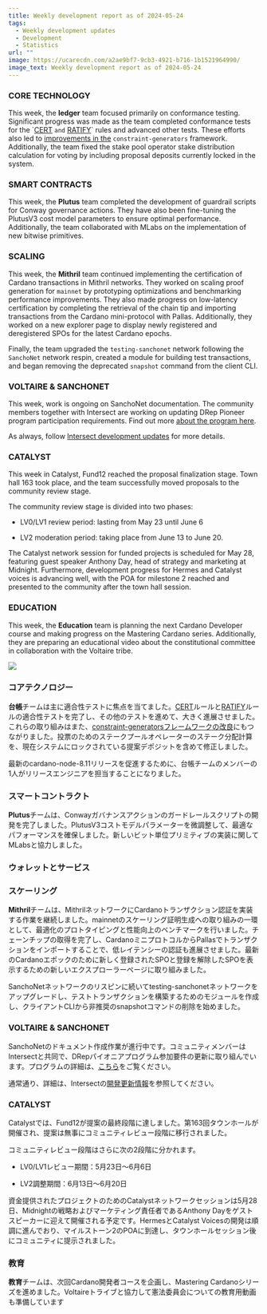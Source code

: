 ```yaml
---
title: Weekly development report as of 2024-05-24
tags:
  - Weekly development updates
  - Development
  - Statistics
url: ""
image: https://ucarecdn.com/a2ae9bf7-9cb3-4921-b716-1b1521964990/
image_text: Weekly development report as of 2024-05-24
---
```


### CORE TECHNOLOGY

This week, the **ledger** team focused primarily on conformance testing. Significant progress was made as the team completed conformance tests for the \`[CERT](https://github.com/IntersectMBO/cardano-ledger/pull/4320) `and` [RATIFY](https://github.com/IntersectMBO/cardano-ledger/pull/4334)\` rules and advanced other tests. These efforts also led to [improvements in the](https://github.com/IntersectMBO/cardano-ledger/pull/4325) `constraint-generators` framework. Additionally, the team fixed the stake pool operator stake distribution calculation for voting by including proposal deposits currently locked in the system.

### SMART CONTRACTS

This week, the **Plutus** team completed the development of guardrail scripts for Conway governance actions. They have also been fine-tuning the PlutusV3 cost model parameters to ensure optimal performance. Additionally, the team collaborated with MLabs on the implementation of new bitwise primitives.

### SCALING

This week, the **Mithril** team continued implementing the certification of Cardano transactions in Mithril networks. They worked on scaling proof generation for `mainnet` by prototyping optimizations and benchmarking performance improvements. They also made progress on low-latency certification by completing the retrieval of the chain tip and importing transactions from the Cardano mini-protocol with Pallas. Additionally, they worked on a new explorer page to display newly registered and deregistered SPOs for the latest Cardano epochs.

Finally, the team upgraded the `testing-sanchonet` network following the `SanchoNet` network respin, created a module for building test transactions, and began removing the deprecated `snapshot` command from the client CLI.

### VOLTAIRE & SANCHONET

This week, work is ongoing on SanchoNet documentation. The community members together with Intersect are working on updating DRep Pioneer program participation requirements. Find out more [about the program here](https://sancho.network/drep-pioneer-program/drep-pp/overview).

As always, follow [Intersect development updates](https://www.intersectmbo.org/news) for more details. 

### CATALYST

This week in Catalyst, Fund12 reached the proposal finalization stage. Town hall 163 took place, and the team successfully moved proposals to the community review stage.

The community review stage is divided into two phases:

*   LV0/LV1 review period: lasting from May 23 until June 6
    
*   LV2 moderation period: taking place from June 13 to June 20.
    

The Catalyst network session for funded projects is scheduled for May 28, featuring guest speaker Anthony Day, head of strategy and marketing at Midnight. Furthermore, development progress for Hermes and Catalyst voices is advancing well, with the POA for milestone 2 reached and presented to the community after the town hall session.

### EDUCATION

This week, the **Education** team is planning the next Cardano Developer course and making progress on the Mastering Cardano series. Additionally, they are preparing an educational video about the constitutional committee in collaboration with the Voltaire tribe.

![](https://ucarecdn.com/82e67ff0-675c-4251-bf90-72114e96ae0d/-/preview/-/format/auto/-/quality/smart/)

### コアテクノロジー

**台帳**チームは主に適合性テストに焦点を当てました。[CERT](https://github.com/IntersectMBO/cardano-ledger/pull/4320)ルールと[RATIFY](https://github.com/IntersectMBO/cardano-ledger/pull/4334)ルールの適合性テストを完了し、その他のテストを進めて、大きく進展させました。これらの取り組みはまた、[constraint-generatorsフレームワークの改良](https://github.com/IntersectMBO/cardano-ledger/pull/4325)にもつながりました。投票のためのステークプールオペレーターのステーク分配計算を、現在システムにロックされている提案デポジットを含めて修正しました。

最新のcardano-node-8.11リリースを促進するために、台帳チームのメンバーの1人がリリースエンジニアを担当することになりました。 

### スマートコントラクト

**Plutus**チームは、Conwayガバナンスアクションのガードレールスクリプトの開発を完了しました。PlutusV3コストモデルパラメーターを微調整して、最適なパフォーマンスを確保しました。新しいビット単位プリミティブの実装に関してMLabsと協力しました。

### ウォレットとサービス 

### スケーリング

**Mithril**チームは、MithrilネットワークにCardanoトランザクション認証を実装する作業を継続しました。mainnetのスケーリング証明生成への取り組みの一環として、最適化のプロトタイピングと性能向上のベンチマークを行いました。チェーンチップの取得を完了し、CardanoミニプロトコルからPallasでトランザクションをインポートすることで、低レイテンシーの認証も進展させました。最新のCardanoエポックのために新しく登録されたSPOと登録を解除したSPOを表示するための新しいエクスプローラーページに取り組みました。

SanchoNetネットワークのリスピンに続いてtesting-sanchonetネットワークをアップグレードし、テストトランザクションを構築するためのモジュールを作成し、クライアントCLIから非推奨のsnapshotコマンドの削除を始めました。

### VOLTAIRE & SANCHONET

SanchoNetのドキュメント作成作業が進行中です。コミュニティメンバーはIntersectと共同で、DRepパイオニアプログラム参加要件の更新に取り組んでいます。プログラムの詳細は、[こちら](https://sancho.network/drep-pioneer-program/drep-pp/overview)をご覧ください。

通常通り、詳細は、Intersectの[開発更新情報](https://www.intersectmbo.org/news)を参照してください。  

### CATALYST

Catalystでは、Fund12が提案の最終段階に達しました。第163回タウンホールが開催され、提案は無事にコミュニティレビュー段階に移行されました。

コミュニティレビュー段階はさらに次の2段階に分かれます。

*   LV0/LV1レビュー期間：5月23日～6月6日
    
*   LV2調整期間：6月13日～6月20日
    

資金提供されたプロジェクトのためのCatalystネットワークセッションは5月28日、Midnightの戦略およびマーケティング責任者であるAnthony Dayをゲストスピーカーに迎えて開催される予定です。HermesとCatalyst Voicesの開発は順調に進んでおり、マイルストーン2のPOAに到達し、タウンホールセッション後にコミュニティに提示されました。

### 教育

**教育**チームは、次回Cardano開発者コースを企画し、Mastering Cardanoシリーズを進めました。Voltaireトライブと協力して憲法委員会についての教育用動画も準備しています
